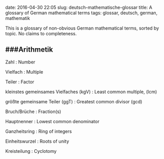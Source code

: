 date: 2016-04-30 22:05
slug: deutsch-mathematische-glossar
title: A glossary of German mathematical terms
tags: glossar, deutsch, german, mathematik

This is a glossary of non-obvious German mathematical terms, sorted by topic. No claims to completeness.

###Arithmetik
------

Zahl
:   Number

Vielfach
:   Multiple

Teiler
:   Factor

kleinstes gemeinsames Vielfaches (kgV)
:   Least common multiple, (lcm)

größte gemeinsame Teiler (ggT)
:   Greatest common divisor (gcd)

Bruch/Brüche
:   Fraction(s)

Hauptnenner
:   Lowest common denominator

Ganzheitsring
:   Ring of integers

Einheitswurzel
:   Roots of unity

Kreisteilung
:   Cyclotomy
